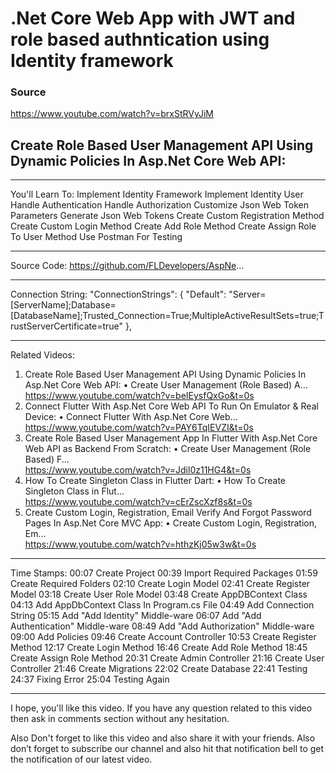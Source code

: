 # .Net Core Web App with JWT and role based authntication using Identity framework

### Source
https://www.youtube.com/watch?v=brxStRVyJiM


## Create Role Based User Management API Using Dynamic Policies In Asp.Net Core Web API:    

-------------------------------------------------------------------------------------
You'll Learn To:
Implement Identity Framework
Implement Identity User
Handle Authentication
Handle Authorization
Customize Json Web Token Parameters
Generate Json Web Tokens
Create Custom Registration Method
Create Custom Login Method
Create Add Role Method 
Create Assign Role To User Method
Use Postman For Testing

-------------------------------------------------------------------------------------
Source Code: https://github.com/FLDevelopers/AspNe...

-------------------------------------------------------------------------------------
Connection String:
"ConnectionStrings": {
  "Default": "Server=[ServerName];Database=[DatabaseName];Trusted_Connection=True;MultipleActiveResultSets=true;TrustServerCertificate=true"
},

-------------------------------------------------------------------------------------
Related Videos:
1. Create Role Based User Management API Using Dynamic Policies In Asp.Net Core Web API:
• Create User Management (Role Based) A...  
https://www.youtube.com/watch?v=beIEysfQxGo&t=0s
2. Connect Flutter With Asp.Net Core Web API To Run On Emulator & Real Device:
• Connect Flutter With Asp.Net Core Web...  
https://www.youtube.com/watch?v=PAY6TqIEVZI&t=0s
3. Create Role Based User Management App In Flutter With Asp.Net Core Web API as Backend From Scratch:
• Create User Management (Role Based) F...  
https://www.youtube.com/watch?v=Jdil0z11HG4&t=0s
4. How To Create Singleton Class in Flutter Dart:
• How To Create Singleton Class in Flut...  
https://www.youtube.com/watch?v=cErZscXzf8s&t=0s
5. Create Custom Login, Registration, Email Verify And Forgot Password Pages In Asp.Net Core MVC App:
• Create Custom Login, Registration, Em...  
https://www.youtube.com/watch?v=hthzKj05w3w&t=0s

-------------------------------------------------------------------------------------
Time Stamps:
00:07 Create Project
00:39 Import Required Packages
01:59 Create Required Folders
02:10 Create Login Model
02:41 Create Register Model
03:18 Create User Role Model
03:48 Create AppDBContext Class
04:13 Add AppDbContext Class In Program.cs File
04:49 Add Connection String
05:15 Add "Add Identity" Middle-ware
06:07 Add "Add Authentication" Middle-ware
08:49 Add "Add Authorization" Middle-ware
09:00 Add Policies
09:46 Create Account Controller
10:53 Create Register Method
12:17 Create Login Method
16:46 Create Add Role Method
18:45 Create Assign Role Method
20:31 Create Admin Controller
21:16 Create User Controller
21:46 Create Migrations
22:02 Create Database
22:41 Testing
24:37 Fixing Error
25:04 Testing Again

-------------------------------------------------------------------------------------
I hope, you'll like this video. If you have any question related to this video then ask in comments section without any hesitation.

Also Don't forget to like this video and also share it with your friends. Also don’t forget to subscribe our channel and also hit that notification bell to get the notification of our latest video.

